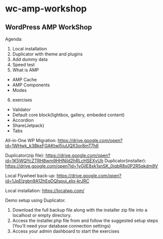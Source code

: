 # wc-amp-workshop


## WordPress AMP WorkShop

Agenda:

1. Local installation
2. Duplicator with theme and plugins
3. Add dummy data
4. Speed test 
5. What is AMP 
* AMP Cache
* AMP Components
* Modes
6. exercises
* Validator
* Default core block(lightbox, gallery, embeded content)
* Accordion
* Share(Jetpack)
* Tabs


All-in-One WP Migration: https://drive.google.com/open?id=1WHwk_k3BkeFGAKtwI5juUQX3or8mT7h6

Duplicator(zip file): https://drive.google.com/open?id=1K5WQYcZTRH8wm9HHNild2hRLcHSEXyUh
Duplicator(installer): https://drive.google.com/open?id=1yGjlE8xk1snSK_0iqbR8s0P2R5qkdm9V

Local Flywheel back-up: https://drive.google.com/open?id=1JpElzgbn9A12hEqDQIspuj_eIq-krJRC

Local installation: https://localwp.com/


Demo setup using Duplicator.
1. Download the full backup file along with the installer zip file into a localhost or empty directory. 
2. Access the installer.php file from and follow the suggested setup steps (You'll need your database connection settings)
3. Access your admin dashboard to start the exercises
